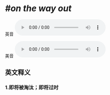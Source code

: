 # ***\#on the way out*** 
英音
<audio src="./media/on the way out1.aac" controls="controls"></audio>

美音
<audio src="./media/on the way out2.aac" controls="controls"></audio>



  

英文释义
---
### 1.**即将被淘汰；即将过时**  


